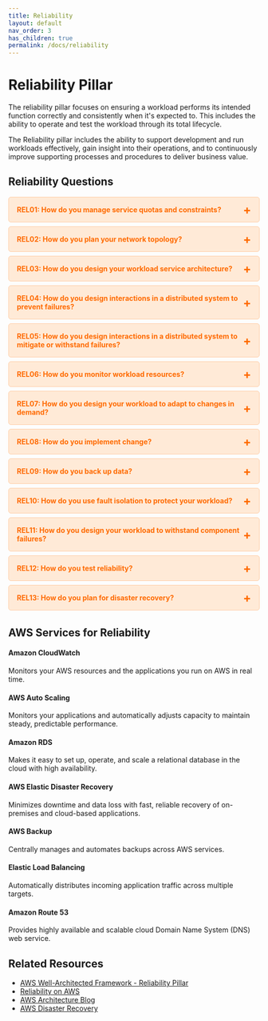 ```yaml
---
title: Reliability
layout: default
nav_order: 3
has_children: true
permalink: /docs/reliability
---
```


<div class="pillar-header">
  <h1>Reliability Pillar</h1>
  <p>The reliability pillar focuses on ensuring a workload performs its intended function correctly and consistently when it's expected to. This includes the ability to operate and test the workload through its total lifecycle.</p>
</div>

The Reliability pillar includes the ability to support development and run workloads effectively, gain insight into their operations, and to continuously improve supporting processes and procedures to deliver business value.

## Reliability Questions

<div class="question-accordion">
  <div class="question-button">
    <a href="javascript:void(0);">REL01: How do you manage service quotas and constraints?</a>
    <div class="question-content">
      <ul>
        <li><a href="./REL01.html">View all REL01 best practices</a></li>
        <li><a href="./REL01-BP01.html">REL01-BP01: Aware of service quotas and constraints</a></li>
        <li><a href="./REL01-BP02.html">REL01-BP02: Manage service quotas across accounts and regions</a></li>
        <li><a href="./REL01-BP03.html">REL01-BP03: Accommodate fixed service quotas and constraints through architecture</a></li>
        <li><a href="./REL01-BP04.html">REL01-BP04: Monitor and manage quotas</a></li>
        <li><a href="./REL01-BP05.html">REL01-BP05: Automate quota management</a></li>
        <li><a href="./REL01-BP06.html">REL01-BP06: Ensure that a sufficient gap exists between the current quotas and the maximum usage to accommodate failover</a></li>
      </ul>
    </div>
  </div>
  
  <div class="question-button">
    <a href="javascript:void(0);">REL02: How do you plan your network topology?</a>
    <div class="question-content">
      <ul>
        <li><a href="./REL02.html">View all REL02 best practices</a></li>
        <li><a href="./REL02-BP01.html">REL02-BP01: Use highly available network connectivity for your workload public endpoints</a></li>
        <li><a href="./REL02-BP02.html">REL02-BP02: Provision redundant connectivity between private networks in the cloud and on-premises environments</a></li>
        <li><a href="./REL02-BP03.html">REL02-BP03: Ensure IP subnet allocation accounts for expansion and availability</a></li>
        <li><a href="./REL02-BP04.html">REL02-BP04: Prefer hub-and-spoke topologies over many-to-many mesh</a></li>
        <li><a href="./REL02-BP05.html">REL02-BP05: Enforce non-overlapping private IP address ranges in all private address spaces where they are connected</a></li>
      </ul>
    </div>
  </div>
  
  <div class="question-button">
    <a href="javascript:void(0);">REL03: How do you design your workload service architecture?</a>
    <div class="question-content">
      <ul>
        <li><a href="./REL03.html">View all REL03 best practices</a></li>
        <li><a href="./REL03-BP01.html">REL03-BP01: Choose how to segment your workload</a></li>
        <li><a href="./REL03-BP02.html">REL03-BP02: Build services focused on specific business domains and functionality</a></li>
        <li><a href="./REL03-BP03.html">REL03-BP03: Provide service contracts per API</a></li>
      </ul>
    </div>
  </div>
  
  <div class="question-button">
    <a href="javascript:void(0);">REL04: How do you design interactions in a distributed system to prevent failures?</a>
    <div class="question-content">
      <ul>
        <li><a href="./REL04.html">View all REL04 best practices</a></li>
        <li><a href="./REL04-BP01.html">REL04-BP01: Identify the kind of distributed systems you depend on</a></li>
        <li><a href="./REL04-BP02.html">REL04-BP02: Implement loosely coupled dependencies</a></li>
        <li><a href="./REL04-BP03.html">REL04-BP03: Do constant work</a></li>
        <li><a href="./REL04-BP04.html">REL04-BP04: Make mutating operations idempotent</a></li>
      </ul>
    </div>
  </div>
  
  <div class="question-button">
    <a href="javascript:void(0);">REL05: How do you design interactions in a distributed system to mitigate or withstand failures?</a>
    <div class="question-content">
      <ul>
        <li><a href="./REL05.html">View all REL05 best practices</a></li>
        <li><a href="./REL05-BP01.html">REL05-BP01: Implement graceful degradation to transform applicable hard dependencies into soft dependencies</a></li>
        <li><a href="./REL05-BP02.html">REL05-BP02: Throttle requests</a></li>
        <li><a href="./REL05-BP03.html">REL05-BP03: Control and limit retry calls</a></li>
        <li><a href="./REL05-BP04.html">REL05-BP04: Fail fast and limit queues</a></li>
        <li><a href="./REL05-BP05.html">REL05-BP05: Set client timeouts</a></li>
        <li><a href="./REL05-BP06.html">REL05-BP06: Make systems stateless where possible</a></li>
        <li><a href="./REL05-BP07.html">REL05-BP07: Implement emergency levers</a></li>
      </ul>
    </div>
  </div>
  
  <div class="question-button">
    <a href="javascript:void(0);">REL06: How do you monitor workload resources?</a>
    <div class="question-content">
      <ul>
        <li><a href="./REL06.html">View all REL06 best practices</a></li>
        <li><a href="./REL06-BP01.html">REL06-BP01: Monitor all components for the workload (Generation)</a></li>
        <li><a href="./REL06-BP02.html">REL06-BP02: Define and calculate metrics (Aggregation)</a></li>
        <li><a href="./REL06-BP03.html">REL06-BP03: Send notifications (Real-time processing and alarming)</a></li>
        <li><a href="./REL06-BP04.html">REL06-BP04: Automate responses (Real-time processing and alarming)</a></li>
        <li><a href="./REL06-BP05.html">REL06-BP05: Create dashboards</a></li>
        <li><a href="./REL06-BP06.html">REL06-BP06: Review metrics at regular intervals</a></li>
        <li><a href="./REL06-BP07.html">REL06-BP07: Monitor end-to-end tracing of requests through your system</a></li>
      </ul>
    </div>
  </div>
  
  <div class="question-button">
    <a href="javascript:void(0);">REL07: How do you design your workload to adapt to changes in demand?</a>
    <div class="question-content">
      <ul>
        <li><a href="./REL07.html">View all REL07 best practices</a></li>
        <li><a href="./REL07-BP01.html">REL07-BP01: Use auto scaling or on-demand resources</a></li>
        <li><a href="./REL07-BP02.html">REL07-BP02: Obtain resources upon detection of impairment to a workload</a></li>
        <li><a href="./REL07-BP03.html">REL07-BP03: Obtain resources upon detection that more resources are needed for a workload</a></li>
        <li><a href="./REL07-BP04.html">REL07-BP04: Load test your workload</a></li>
      </ul>
    </div>
  </div>
  
  <div class="question-button">
    <a href="javascript:void(0);">REL08: How do you implement change?</a>
    <div class="question-content">
      <ul>
        <li><a href="./REL08.html">View all REL08 best practices</a></li>
      </ul>
    </div>
  </div>
  
  <div class="question-button">
    <a href="javascript:void(0);">REL09: How do you back up data?</a>
    <div class="question-content">
      <ul>
        <li><a href="./REL09.html">View all REL09 best practices</a></li>
      </ul>
    </div>
  </div>
  
  <div class="question-button">
    <a href="javascript:void(0);">REL10: How do you use fault isolation to protect your workload?</a>
    <div class="question-content">
      <ul>
        <li><a href="./REL10.html">View all REL10 best practices</a></li>
      </ul>
    </div>
  </div>
  
  <div class="question-button">
    <a href="javascript:void(0);">REL11: How do you design your workload to withstand component failures?</a>
    <div class="question-content">
      <ul>
        <li><a href="./REL11.html">View all REL11 best practices</a></li>
      </ul>
    </div>
  </div>
  
  <div class="question-button">
    <a href="javascript:void(0);">REL12: How do you test reliability?</a>
    <div class="question-content">
      <ul>
        <li><a href="./REL12.html">View all REL12 best practices</a></li>
      </ul>
    </div>
  </div>
  
  <div class="question-button">
    <a href="javascript:void(0);">REL13: How do you plan for disaster recovery?</a>
    <div class="question-content">
      <ul>
        <li><a href="./REL13.html">View all REL13 best practices</a></li>
      </ul>
    </div>
  </div>
</div>

## AWS Services for Reliability

<div class="aws-service">
  <div class="aws-service-content">
    <h4>Amazon CloudWatch</h4>
    <p>Monitors your AWS resources and the applications you run on AWS in real time.</p>
  </div>
</div>

<div class="aws-service">
  <div class="aws-service-content">
    <h4>AWS Auto Scaling</h4>
    <p>Monitors your applications and automatically adjusts capacity to maintain steady, predictable performance.</p>
  </div>
</div>

<div class="aws-service">
  <div class="aws-service-content">
    <h4>Amazon RDS</h4>
    <p>Makes it easy to set up, operate, and scale a relational database in the cloud with high availability.</p>
  </div>
</div>

<div class="aws-service">
  <div class="aws-service-content">
    <h4>AWS Elastic Disaster Recovery</h4>
    <p>Minimizes downtime and data loss with fast, reliable recovery of on-premises and cloud-based applications.</p>
  </div>
</div>

<div class="aws-service">
  <div class="aws-service-content">
    <h4>AWS Backup</h4>
    <p>Centrally manages and automates backups across AWS services.</p>
  </div>
</div>

<div class="aws-service">
  <div class="aws-service-content">
    <h4>Elastic Load Balancing</h4>
    <p>Automatically distributes incoming application traffic across multiple targets.</p>
  </div>
</div>

<div class="aws-service">
  <div class="aws-service-content">
    <h4>Amazon Route 53</h4>
    <p>Provides highly available and scalable cloud Domain Name System (DNS) web service.</p>
  </div>
</div>

<div class="related-resources">
  <h2>Related Resources</h2>
  <ul>
    <li><a href="https://docs.aws.amazon.com/wellarchitected/latest/reliability-pillar/welcome.html">AWS Well-Architected Framework - Reliability Pillar</a></li>
    <li><a href="https://aws.amazon.com/reliability/">Reliability on AWS</a></li>
    <li><a href="https://aws.amazon.com/blogs/architecture/">AWS Architecture Blog</a></li>
    <li><a href="https://aws.amazon.com/disaster-recovery/">AWS Disaster Recovery</a></li>
  </ul>
</div>

<style>
.question-accordion {
  margin-bottom: 2rem;
}

.question-button {
  border: 1px solid #ffcca5;
  border-radius: 5px;
  margin-bottom: 0.5rem;
  background-color: #ffead7;
  overflow: hidden;
}

.question-button > a {
  display: block;
  padding: 1rem;
  color: #ff6a00;
  font-weight: bold;
  text-decoration: none;
  position: relative;
}

.question-button > a:after {
  content: '+';
  position: absolute;
  right: 1rem;
  top: 50%;
  transform: translateY(-50%);
  font-size: 1.5rem;
}

.question-button > a:hover {
  background-color: #ffcca5;
}

.question-content {
  display: none;
  padding: 0 1rem 1rem 1rem;
  background-color: #fff;
  border-top: 1px solid #ffcca5;
}

.question-content ul {
  list-style-type: none;
  padding-left: 0;
  margin-top: 0.5rem;
}

.question-content li {
  margin-bottom: 0.5rem;
}

.question-content li a {
  color: #ff6a00;
  text-decoration: none;
}

.question-content li a:hover {
  text-decoration: underline;
}
</style>

<script src="/assets/js/reliability-accordion.js"></script>
